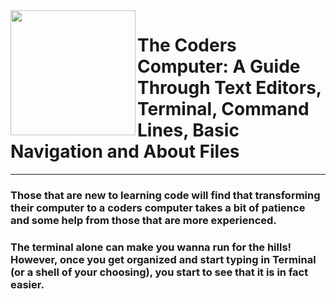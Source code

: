 <img align="left" width="200" height="200" src="https://media3.giphy.com/media/JmJMzlXOiI0dq/100.webp?cid=ecf05e473f12c53e615e3d3827df0a5b1d63d7a9a9274ce6&rid=100.webp">

# The Coders Computer: A Guide Through Text Editors, Terminal, Command Lines, Basic Navigation and About Files 
-----------

### Those that are new to learning code will find that transforming their computer to a coders computer takes a bit of patience and some help from those that are more experienced. 

### The terminal alone can make you wanna run for the hills! However, once you get organized and start typing in Terminal (or a shell of your choosing), you start to see that it is in fact easier. 
